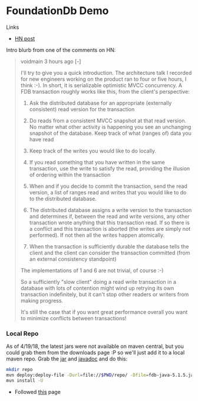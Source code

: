 # FoundationDb Demo 

Links 
- [HN post](https://news.ycombinator.com/item?id=16877395)

Intro blurb from one of the comments on HN: 

	
> voidmain 3 hours ago [-]
> 
> I'll try to give you a quick introduction. The architecture talk I recorded for new engineers working on the product ran to four or five hours, I think :-). In short, it is serializable optimistic MVCC concurrency.
> A FDB transaction roughly works like this, from the client's perspective:
> 
> 1. Ask the distributed database for an appropriate (externally consistent) read version for the transaction
> 
> 2. Do reads from a consistent MVCC snapshot at that read version. No matter what other activity is happening you see an unchanging snapshot of the database. Keep track of what (ranges of) data you have read
> 
> 3. Keep track of the writes you would like to do locally.
> 
> 4. If you read something that you have written in the same transaction, use the write to satisfy the read, providing the illusion of ordering within the transaction
> 
> 5. When and if you decide to commit the transaction, send the read version, a list of ranges read and writes that you would like to do to the distributed database.
> 
> 6. The distributed database assigns a write version to the transaction and determines if, between the read and write versions, any other transaction wrote anything that this transaction read. If so there is a conflict and this transaction is aborted (the writes are simply not performed). If not then all the writes happen atomically.
> 
> 7. When the transaction is sufficiently durable the database tells the client and the client can consider the transaction committed (from an external consistency standpoint)
> 
> The implementations of 1 and 6 are not trivial, of course :-)
> 
> So a sufficiently "slow client" doing a read write transaction in a database with lots of contention might wind up retrying its own transaction indefinitely, but it can't stop other readers or writers from making progress.
> 
> It's still the case that if you want great performance overall you want to minimize conflicts between transactions!

### Local Repo

As of 4/19/18, the latest jars were not available on maven central, but you could grab them from the downloads page :P so we'll just add it to a local maven repo. 
Grab the [jar](https://www.foundationdb.org/downloads/5.1.5/bindings/java/fdb-java-5.1.5.jar) and [javadoc](https://www.foundationdb.org/downloads/5.1.5/bindings/java/fdb-java-5.1.5-javadoc.jar) and do this:

```bash
mkdir repo
mvn deploy:deploy-file -Durl=file://$PWD/repo/ -Dfile=fdb-java-5.1.5.jar -Djavadoc=fdb-java-5.1.5-javadoc.jar -DgroupId=com.apple.cie.foundationdb -DartifactId=fdb-java -Dpackaging=jar -Dversion=5.1.5
mvn install -U
```

- Followed [this](https://sookocheff.com/post/java/local-maven-repository/) page